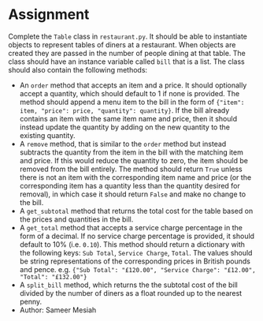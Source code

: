 # Assignment

Complete the `Table` class in `restaurant.py`. It should be able to instantiate objects to represent tables of diners at a restaurant.  When objects are created they are passed in the number of people dining at that table.  The class should have an instance variable called `bill` that is a list.  The class should also contain the following methods:
- An `order` method that accepts an item and a price.  It should optionally accept a quantity, which should default to 1 if none is provided.  The method should append a menu item to the bill in the form of `{"item": item, "price": price, "quantity": quantity}`.  If the bill already contains an item with the same item name and price, then it should instead update the quantity by adding on the new quantity to the existing quantity.
- A `remove` method, that is similar to the `order` method but instead subtracts the quantity from the item in the bill with the matching item and price.  If this would reduce the quantity to zero, the item should be removed from the bill entirely.  The method should return `True` unless there is not an item with the corresponding item name and price (or the corresponding item has a quantity less than the quantity desired for removal), in which case it should return `False` and make no change to the bill.
- A `get_subtotal` method that returns the total cost for the table based on the prices and quantities in the bill.
- A `get_total` method that accepts a service charge percentage in the form of a decimal.  If no service charge percentage is provided, it should default to 10% (i.e. `0.10`).  This method should return a dictionary with the following keys: `Sub Total`, `Service Charge`, `Total`.  The values should be string representations of the corresponding prices in British pounds and pence.  e.g. `{"Sub Total": "£120.00", "Service Charge": "£12.00", "Total": "£132.00"}`
- A `split_bill` method, which returns the the subtotal cost of the bill divided by the number of diners as a float rounded up to the nearest penny.
 - Author: Sameer Mesiah